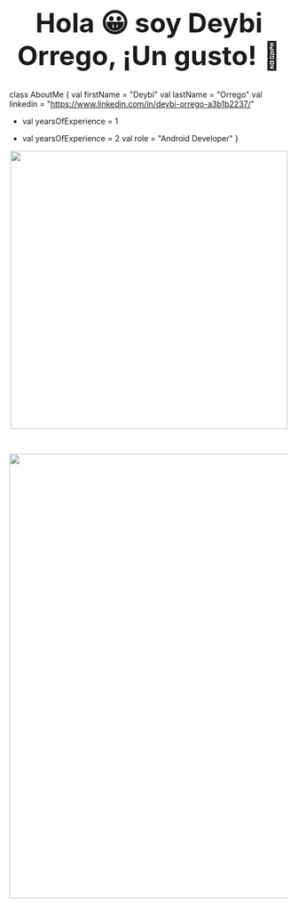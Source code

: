 <div align="center">
  <h1 style="font-size: 48px;">Hola 😀 soy Deybi Orrego, ¡Un gusto! 👋</h1>
</div>

class AboutMe {
    val firstName = "Deybi"
    val lastName = "Orrego"
    val linkedin = "https://www.linkedin.com/in/deybi-orrego-a3b1b2237/"
-   val yearsOfExperience = 1
+   val yearsOfExperience = 2
    val role = "Android Developer"
}

<p align="center">
  <img src="https://media4.giphy.com/media/qgQUggAC3Pfv687qPC/giphy.gif?cid=ecf05e473ei7sknsqcngly288rq84rd5mx47klraacjuo68d&rid=giphy.gif&ct=g" width="500px">
</p>




<br>

<p align="center">
  <img src="https://media2.giphy.com/media/l3q2KRkOVYvi8WfU4/giphy.gif?cid=ecf05e47am34jaz37ow95tc0jt2sycuy8fgppyjslum9cw7x&rid=giphy.gif&ct=g" width="800px">
</p>

